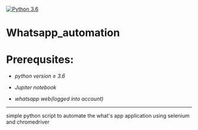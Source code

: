 [![Python 3.6](https://img.shields.io/badge/python-3.8-blue.svg)](https://www.python.org/downloads/release/python-360/)
# Whatsapp_automation

# **Prerequsites:**

* *python version 	≥ 3.6*

* *Jupiter notebook*

* *whatsapp web(logged into account)*



----


simple python script to automate the what's app application using selenium and chromedriver
